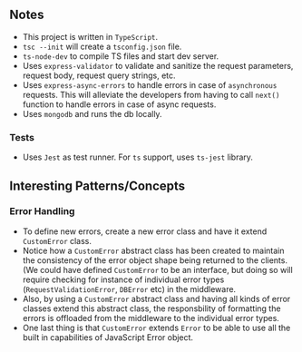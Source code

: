 ## Notes

- This project is written in `TypeScript`.
- `tsc --init` will create a `tsconfig.json` file.
- `ts-node-dev` to compile TS files and start dev server.
- Uses `express-validator` to validate and sanitize the request parameters, request body, request query strings, etc.
- Uses `express-async-errors` to handle errors in case of `asynchronous` requests. This will alleviate the developers from having to call `next()` function to handle errors in case of async requests.
- Uses `mongodb` and runs the db locally.

### Tests

- Uses `Jest` as test runner. For `ts` support, uses `ts-jest` library.

## Interesting Patterns/Concepts

### Error Handling

- To define new errors, create a new error class and have it extend `CustomError` class.
- Notice how a `CustomError` abstract class has been created to maintain the consistency of the error object shape being returned to the clients. (We could have defined `CustomError` to be an interface, but doing so will require checking for instance of individual error types (`RequestValidationError`, `DBError` etc) in the middleware.
- Also, by using a `CustomError` abstract class and having all kinds of error classes extend this abstract class, the responsbility of formatting the errors is offloaded from the middleware to the individual error types.
- One last thing is that `CustomError` extends `Error` to be able to use all the built in capabilities of JavaScript Error object.
